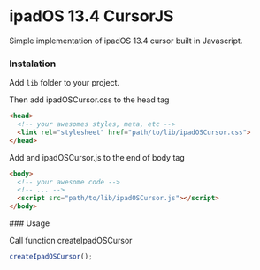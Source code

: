 # ipadOS 13.4 CursorJS

Simple implementation of ipadOS 13.4 cursor built in Javascript.

### Instalation

Add `lib` folder to your project.

Then add ipadOSCursor.css to the head tag 
```html
<head>
  <!-- your awesomes styles, meta, etc -->
  <link rel="stylesheet" href="path/to/lib/ipadOSCursor.css">
</head>
```

Add and ipadOSCursor.js to the end of body tag
```html
<body>
  <!-- your awesome code -->
  <!-- ... -->
  <script src="path/to/lib/ipadOSCursor.js"></script>
</body>
```

### Usage

Call function createIpadOSCursor
```javascript
createIpadOSCursor();
```